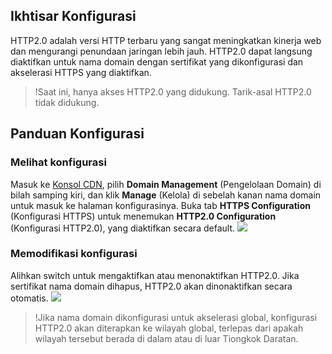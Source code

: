 

## Ikhtisar Konfigurasi
HTTP2.0 adalah versi HTTP terbaru yang sangat meningkatkan kinerja web dan mengurangi penundaan jaringan lebih jauh. HTTP2.0 dapat langsung diaktifkan untuk nama domain dengan sertifikat yang dikonfigurasi dan akselerasi HTTPS yang diaktifkan.
> !Saat ini, hanya akses HTTP2.0 yang didukung. Tarik-asal HTTP2.0 tidak didukung.


## Panduan Konfigurasi
### Melihat konfigurasi
Masuk ke [Konsol CDN](https://console.cloud.tencent.com/cdn), pilih **Domain Management** (Pengelolaan Domain) di bilah samping kiri, dan klik **Manage** (Kelola) di sebelah kanan nama domain untuk masuk ke halaman konfigurasinya. Buka tab **HTTPS Configuration** (Konfigurasi HTTPS) untuk menemukan **HTTP2.0 Configuration** (Konfigurasi HTTP2.0), yang diaktifkan secara default.
![](https://main.qcloudimg.com/raw/78075916f06b8cc5b03a75ac86786fe3.png)

### Memodifikasi konfigurasi
Alihkan switch untuk mengaktifkan atau menonaktifkan HTTP2.0. Jika sertifikat nama domain dihapus, HTTP2.0 akan dinonaktifkan secara otomatis.
![](https://main.qcloudimg.com/raw/b4e746132ced3995845c0af895408324.png)

> !Jika nama domain dikonfigurasi untuk akselerasi global, konfigurasi HTTP2.0 akan diterapkan ke wilayah global, terlepas dari apakah wilayah tersebut berada di dalam atau di luar Tiongkok Daratan.
> 